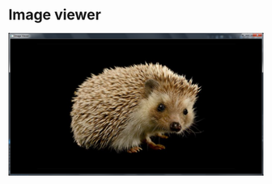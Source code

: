 # Image viewer

![alt text](https://github.com/proman3419/Programming-Challenges-v1.4/blob/master/Screenshots/41_1.PNG)
